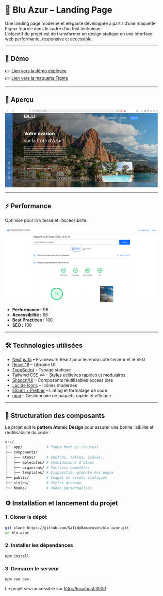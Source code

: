 # 🌊 Blu Azur – Landing Page

Une landing page moderne et élégante développée à partir d’une maquette Figma fournie dans le cadre d’un test technique.  
L’objectif du projet est de transformer un design statique en une interface web performante, responsive et accessible.

---

## 🚀 Démo

👉 [Lien vers la démo déployée](https://bluazur.vercel.app/)  
👉 [Lien vers la maquette Figma](https://www.figma.com/design/U8x9G8gQAjQpVOoyWisaYg/Blu-Azur?node-id=7-5&t=eOflIcv2C7PCqqOz-0)

---

## 📸 Aperçu

![Capture d’écran du projet](./public/preview.png)

---

## ⚡ Performance

Optimisé pour la vitesse et l’accessibilité :  

![Google Speed Insight](./public/google-speed.png)

- **Performance :** 96
- **Accessibilité :** 96
- **Best Practices :** 100
- **SEO :** 100

---

## 🛠️ Technologies utilisées

- [Next.js 15](https://nextjs.org/) – Framework React pour le rendu côté serveur et le SEO
- [React 18](https://react.dev/) – Librairie UI
- [TypeScript](https://www.typescriptlang.org/) – Typage statique
- [Tailwind CSS v4](https://tailwindcss.com/) – Styles utilitaires rapides et modulaires
- [Shadcn/UI](https://ui.shadcn.com/) – Composants réutilisables accessibles
- [Lucide Icons](https://lucide.dev/) – Icônes modernes
- [ESLint + Prettier](https://eslint.org/) – Linting et formatage de code
- [npm](https://npm.io/) – Gestionnaire de paquets rapide et efficace

--- 

## 🧩 Structuration des composants

Le projet suit le **pattern Atomic Design** pour assurer une bonne lisibilité et réutilisabilité du code :  

```bash
src/
├── app/           # Pages Next.js (routes)
├── components/
│   ├── atoms/     # Boutons, titres, icônes...
│   ├── molecules/ # Combinaisons d’atoms
│   ├── organisms/ # Sections complètes
│   ├── templates/ # Disposition globale des pages
├── public/        # Images et assets statiques
├── styles/        # Styles globaux
└── hooks/         # Hooks personnalisés

```

## ⚙️ Installation et lancement du projet

### 1. Cloner le dépôt
```bash
git clone https://github.com/SafidyRamaroson/blu-azur.git
cd blu-azur
```

### 2. Installer les dépendances
```bash
npm install
```

### 3. Demarrer le serveur
```bash
npm run dev
```
Le projet sera accessible sur [http://localhost:3000](http://localhost:3000)  





